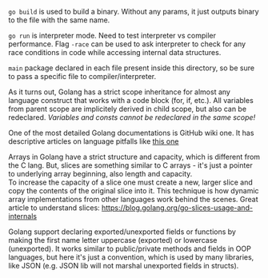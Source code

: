 `go build` is used to build a binary. Without any params, it just outputs binary to the file with the same name.

`go run` is interpreter mode. Need to test interpreter vs compiler performance. Flag `-race` can be used to ask
interpreter to check for any race conditions in code while accessing internal data structures.

`main` package declared in each file present inside this directory, so be sure to pass a specific file to
compiler/interpreter.

As it turns out, Golang has a strict scope inheritance for almost any language construct that works with a code block
(for, if, etc.). All variables from parent scope are implicitely derived in child scope, but also can be redeclared.
_Variables and consts cannot be redeclared in the same scope!_

One of the most detailed Golang documentations is GitHub wiki one. It has descriptive articles on language pitfalls like
[this one](https://github.com/golang/go/wiki/SliceTricks)

Arrays in Golang have a strict structure and capacity, which is different from the C lang. But, slices are something
similar to C arrays - it's just a pointer to underlying array beginning, also length and capacity.   
To increase the capacity of a slice one must create a new, larger slice and copy the contents of the original slice
into it. This technique is how dynamic array implementations from other languages work behind the scenes.
Great article to understand slices: https://blog.golang.org/go-slices-usage-and-internals

Golang support declaring exported/unexported fields or functions by making the first name letter uppercase (exported) or
lowercase (unexported). It works similar to public/private methods and fields in OOP languages, but here it's just
a convention, which is used by many libraries, like JSON (e.g. JSON lib will not marshal unexported fields in structs).